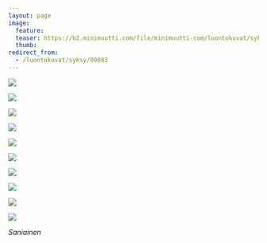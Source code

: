 ```yaml
---
layout: page
image:
  feature:
  teaser: https://b2.minimuutti.com/file/minimuutti-com/luontokuvat/syksy/3/DS37364-245px.jpg
  thumb:
redirect_from:
  - /luontokuvat/syksy/00083
---
```


![](https://b2.minimuutti.com/file/minimuutti-com/luontokuvat/syksy/3/DS37348-800px.jpg)

![](https://b2.minimuutti.com/file/minimuutti-com/luontokuvat/syksy/3/DS37350-800px.jpg)

![](https://b2.minimuutti.com/file/minimuutti-com/luontokuvat/syksy/3/DS37353-800px.jpg)

![](https://b2.minimuutti.com/file/minimuutti-com/luontokuvat/syksy/3/DS37354-800px.jpg)

![](https://b2.minimuutti.com/file/minimuutti-com/luontokuvat/syksy/3/DS37362-800px.jpg)

![](https://b2.minimuutti.com/file/minimuutti-com/luontokuvat/syksy/3/DS37363-800px.jpg)

![](https://b2.minimuutti.com/file/minimuutti-com/luontokuvat/syksy/3/DS37366-800px.jpg)

![](https://b2.minimuutti.com/file/minimuutti-com/luontokuvat/syksy/3/DS37371-800px.jpg)

![](https://b2.minimuutti.com/file/minimuutti-com/luontokuvat/syksy/3/DS37373-800px.jpg)

![](https://b2.minimuutti.com/file/minimuutti-com/luontokuvat/syksy/3/DS37364-800px.jpg)

*Saniainen*
